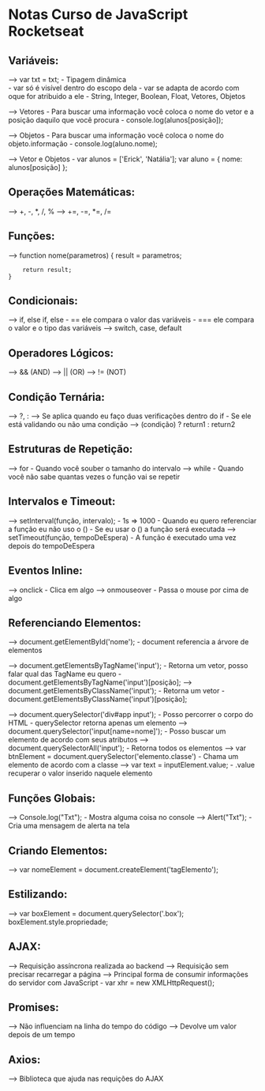 # Notas Curso de JavaScript Rocketseat 

## Variáveis:
--> var txt = txt;
    - Tipagem dinâmica    
    - var só é visível dentro do escopo dela
    - var se adapta de acordo com oque for atribuido a ele
        - String, Integer, Boolean, Float, Vetores, Objetos

--> Vetores
    - Para buscar uma informação você coloca o nome do vetor e a posição daquilo que você procura
        - console.log(alunos[posição]);

--> Objetos 
    - Para buscar uma informação você coloca o nome do objeto.informação 
        - console.log(aluno.nome);

--> Vetor e Objetos
    - var alunos = ['Erick', 'Natália'];
        var aluno = {
            nome: alunos[posição]
        };

## Operações Matemáticas:
--> +, -, *, /, %
--> +=, -=, *=, /=

## Funções:
--> function nome(parametros) {
        result = parametros;

        return result;
    }

## Condicionais:
--> if, else if, else
    - == ele compara o valor das variáveis
    - === ele compara o valor e o tipo das variáveis
--> switch, case, default

## Operadores Lógicos:
--> && (AND)
--> || (OR)
--> != (NOT)

## Condição Ternária:
--> ?, :
--> Se aplica quando eu faço duas verificações dentro do if
    - Se ele está validando ou não uma condição 
--> (condição) ? return1 : return2

## Estruturas de Repetição:
--> for
    - Quando você souber o tamanho do intervalo
--> while
    - Quando você não sabe quantas vezes o função vai se repetir

## Intervalos e Timeout:
--> setInterval(função, intervalo);
    - 1s => 1000
    - Quando eu quero referenciar a função eu não uso o ()
        - Se eu usar o () a função será executada
--> setTimeout(função, tempoDeEspera)
    - A função é executado uma vez depois do tempoDeEspera

## Eventos Inline:
--> onclick
    - Clica em algo
--> onmouseover
    - Passa o mouse por cima de algo

## Referenciando Elementos:
--> document.getElementById('nome');
    - document referencia a árvore de elementos

--> document.getElementsByTagName('input');
    - Retorna um vetor, posso falar qual das TagName eu quero
        - document.getElementsByTagName('input')[posição];
--> document.getElementsByClassName('input');
    - Retorna um vetor
        - document.getElementsByClassName('input')[posição];

--> document.querySelector('div#app input');
    - Posso percorrer o corpo do HTML
    - querySelector retorna apenas um elemento
--> document.querySelector('input[name=nome]');
    - Posso buscar um elemento de acordo com seus atributos
--> document.querySelectorAll('input');
    - Retorna todos os elementos
--> var btnElement = document.querySelector('elemento.classe')
    - Chama um elemento de acordo com a classe
--> var text = inputElement.value;
    - .value recuperar o valor inserido naquele elemento

## Funções Globais:
--> Console.log("Txt");
    - Mostra alguma coisa no console
--> Alert("Txt");
    - Cria uma mensagem de alerta na tela

## Criando Elementos:
-->  var nomeElement = document.createElement('tagElemento');

## Estilizando:
--> var boxElement = document.querySelector('.box');
    boxElement.style.propriedade;

## AJAX:
--> Requisição assíncrona realizada ao backend
--> Requisição sem precisar recarregar a página
--> Principal forma de consumir informações do servidor com JavaScript
    - var xhr = new XMLHttpRequest();

## Promises:
--> Não influenciam na linha do tempo do código
--> Devolve um valor depois de um tempo

## Axios:
--> Biblioteca que ajuda nas requições do AJAX